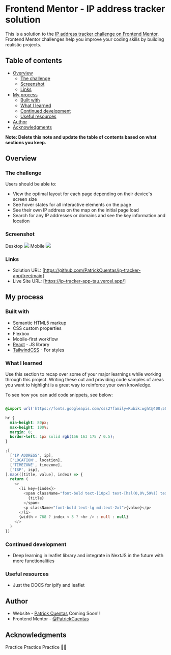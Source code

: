 # Frontend Mentor - IP address tracker solution

This is a solution to the [IP address tracker challenge on Frontend Mentor](https://www.frontendmentor.io/challenges/ip-address-tracker-I8-0yYAH0). Frontend Mentor challenges help you improve your coding skills by building realistic projects.

## Table of contents

- [Overview](#overview)
  - [The challenge](#the-challenge)
  - [Screenshot](#screenshot)
  - [Links](#links)
- [My process](#my-process)
  - [Built with](#built-with)
  - [What I learned](#what-i-learned)
  - [Continued development](#continued-development)
  - [Useful resources](#useful-resources)
- [Author](#author)
- [Acknowledgments](#acknowledgments)

**Note: Delete this note and update the table of contents based on what sections you keep.**

## Overview

### The challenge

Users should be able to:

- View the optimal layout for each page depending on their device's screen size
- See hover states for all interactive elements on the page
- See their own IP address on the map on the initial page load
- Search for any IP addresses or domains and see the key information and location

### Screenshot
Desktop
![](https://i.imgur.com/oVBSRNN.png)
Mobile
![](https://i.imgur.com/zcYI5rK.png) 

### Links

- Solution URL: [https://github.com/PatrickCuentas/ip-tracker-app/tree/main]
- Live Site URL: [https://ip-tracker-app-tau.vercel.app/]

## My process

### Built with

- Semantic HTML5 markup
- CSS custom properties
- Flexbox
- Mobile-first workflow
- [React](https://reactjs.org/) - JS library
- [TailwindCSS](https://tailwindcss.com/) - For styles

### What I learned

Use this section to recap over some of your major learnings while working through this project. Writing these out and providing code samples of areas you want to highlight is a great way to reinforce your own knowledge.

To see how you can add code snippets, see below:

```html

```

```css
@import url('https://fonts.googleapis.com/css2?family=Rubik:wght@400;500;700&display=swap');

hr {
  min-height: 80px;
  max-height: 100%;
  margin: 0;
  border-left: 1px solid rgb(156 163 175 / 0.5);
}
```

```js
;[
  ['IP ADDRESS', ip],
  ['LOCATION', location],
  ['TIMEZONE', timezone],
  ['ISP', isp],
].map(([title, value], index) => {
  return (
    <>
      <li key={index}>
        <span className="font-bold text-[10px] text-[hsl(0,0%,59%)] text-center md:text-left">
          {title}
        </span>
        <p className="font-bold text-lg md:text-2xl">{value}</p>
      </li>
      {width > 768 ? index < 3 ? <hr /> : null : null}
    </>
  )
})
```

### Continued development

- Deep learning in leaflet library and integrate in NextJS in the future with more functionalities

### Useful resources

- Just the DOCS for ipify and leaflet

## Author

- Website - [Patrick Cuentas](https://www.your-site.com) Coming Soon!!
- Frontend Mentor - [@PatrickCuentas](https://www.frontendmentor.io/profile/PatrickCuentas)

## Acknowledgments

Practice Practice Practice 🎄🎄
